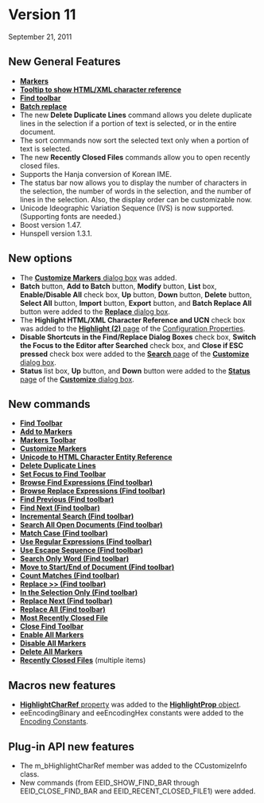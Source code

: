 # Version 11

September 21, 2011

## New General Features

- [**Markers**](../features/markers)
- [**Tooltip to show HTML/XML character reference**](../features/tooltip_char_ref)
- [**Find toolbar**](../features/find_bar)
- [**Batch replace**](../features/batch_replace)
- The new **Delete Duplicate Lines** command allows you delete duplicate lines in the selection if a portion of text is selected, or in the entire document.
- The sort commands now sort the selected text only when a portion of text is selected.
- The new **Recently Closed Files** commands allow you to open recently closed files.
- Supports the Hanja conversion of Korean IME.
- The status bar now allows you to display the number of characters in the selection, the number of words in the selection, and the number of lines in the selection. Also, the display order can be customizable now.
- Unicode Ideographic Variation Sequence (IVS) is now supported. (Supporting fonts are needed.)
- Boost version 1.47.
- Hunspell version 1.3.1.

## New options

- The [**Customize Markers** dialog box](../dlg/customize_markers/index) was added.
- **Batch** button, **Add to Batch** button,
**Modify** button, **List** box, **Enable/Disable All** check box,
**Up** button, **Down** button, **Delete**
button, **Select All** button,
**Import** button, **Export** button, and
**Batch Replace All** button were added to the [**Replace** dialog box](../dlg/replace/index).
- The **Highlight HTML/XML Character Reference and UCN** check box was added to the
[**Highlight (2)** page](../dlg/properties/highlight2/index) of the [Configuration Properties](../dlg/properties/index).
- **Disable Shortcuts in the Find/Replace Dialog Boxes** check box,
**Switch the Focus to the Editor after Searched** check box, and **Close if ESC pressed** check box were added to
the [**Search** page](../dlg/customize/search/index) of the
[**Customize** dialog box](../dlg/customize/index).
- **Status** list box, **Up** button, and
**Down** button were added to the [**Status** page](../dlg/customize/status/index) of the
[**Customize** dialog box](../dlg/customize/index).

## New commands

- **[Find Toolbar](../cmd/view/show_find_bar)**
- [**Add to Markers**](../cmd/edit/add_to_markers)
- **[Markers Toolbar](../cmd/view/show_markers_bar)**
- **[Customize Markers](../cmd/tools/customize_markers)**
- **[Unicode to HTML Character Entity Reference](../cmd/edit/encode_html_char_entity_ref)**
- **[Delete Duplicate Lines](../cmd/edit/delete_duplicate)**
- **[Set Focus to Find Toolbar](../cmd/search/focus_find_bar)**
- **[Browse Find Expressions (Find toolbar)](../cmd/search/findbar_browse_exp_f)**
- **[Browse Replace Expressions (Find toolbar)](../cmd/search/findbar_browse_exp_r)**
- **[Find Previous (Find toolbar)](../cmd/search/findbar_find_prev)**
- **[Find Next (Find toolbar)](../cmd/search/findbar_find_next)**
- **[Incremental Search (Find toolbar)](../cmd/search/findbar_incremental)**
- **[Search All Open Documents (Find toolbar)](../cmd/search/findbar_open_doc)**
- **[Match Case (Find toolbar)](../cmd/search/findbar_case)**
- **[Use Regular Expressions (Find toolbar)](../cmd/search/findbar_reg_exp)**
- **[Use Escape Sequence (Find toolbar)](../cmd/search/findbar_escape)**
- **[Search Only Word (Find toolbar)](../cmd/search/findbar_only_word)**
- **[Move to Start/End of Document (Find toolbar)](../cmd/search/findbar_around)**
- **[Count Matches (Find toolbar)](../cmd/search/findbar_count)**
- **[Replace >> (Find toolbar)](../cmd/search/findbar_replace_dlg)**
- **[In the Selection Only (Find toolbar)](../cmd/search/findbar_sel_only)**
- **[Replace Next (Find toolbar)](../cmd/search/findbar_replace_next)**
- **[Replace All (Find toolbar)](../cmd/search/findbar_replace_all)**
- **[Most Recently Closed File](../cmd/file/most_recent_closed_file)**
- **[Close Find Toolbar](../cmd/search/close_find_bar)**
- **[Enable All Markers](../cmd/view/marker_enable_all)**
- **[Disable All Markers](../cmd/view/marker_disable_all)**
- **[Delete All Markers](../cmd/view/marker_delete_all)**
- [**Recently Closed Files**](../cmd/file/recent_closed_file1) (multiple items)

## Macros new features

- [**HighlightCharRef** property](../macro/highlight_prop/highlight_char_ref) was added to the
[**HighlightProp** object](../macro/highlight_prop/index).
- eeEncodingBinary and eeEncodingHex constants were added to the [Encoding Constants](../macro/const/const_encoding).

## Plug-in API new features

- The m\_bHighlightCharRef member was added to the CCustomizeInfo class.
- New commands (from EEID\_SHOW\_FIND\_BAR through EEID\_CLOSE\_FIND\_BAR and EEID\_RECENT\_CLOSED\_FILE1) were added.
